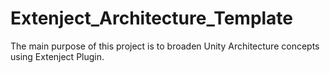 # Extenject_Architecture_Template
The main purpose of this project is to broaden Unity Architecture concepts using Extenject Plugin.
